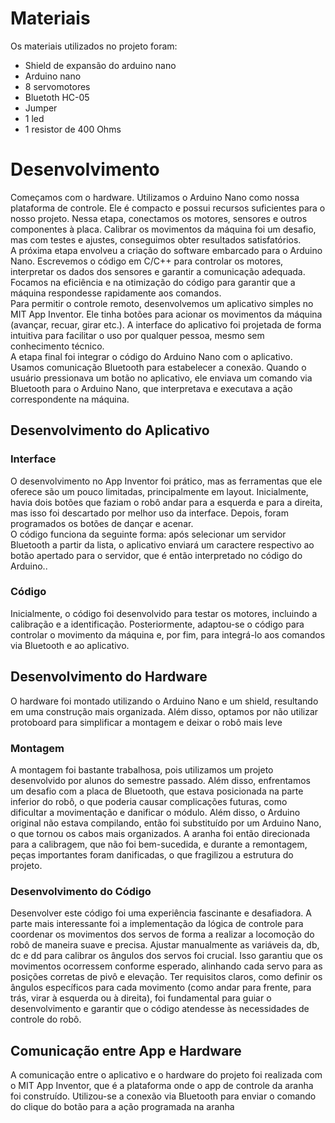 
# Materiais

Os materiais utilizados no projeto foram:
- Shield de expansão do arduino nano
- Arduino nano
- 8 servomotores
- Bluetoth HC-05
- Jumper
- 1 led
- 1 resistor de 400 Ohms
  
# Desenvolvimento

Começamos com o hardware. Utilizamos o Arduino Nano como nossa plataforma de controle. Ele é compacto e possui recursos suficientes para o nosso projeto.
Nessa etapa, conectamos os motores, sensores e outros componentes à placa. Calibrar os movimentos da máquina foi um desafio, mas com testes e ajustes, conseguimos obter resultados satisfatórios.<br/>
A próxima etapa envolveu a criação do software embarcado para o Arduino Nano. Escrevemos o código em C/C++ para controlar os motores, interpretar os dados dos sensores e garantir a comunicação adequada.
Focamos na eficiência e na otimização do código para garantir que a máquina respondesse rapidamente aos comandos.<br/>
Para permitir o controle remoto, desenvolvemos um aplicativo simples no MIT App Inventor. Ele tinha botões para acionar os movimentos da máquina (avançar, recuar, girar etc.).
A interface do aplicativo foi projetada de forma intuitiva para facilitar o uso por qualquer pessoa, mesmo sem conhecimento técnico.<br/>
A etapa final foi integrar o código do Arduino Nano com o aplicativo. Usamos comunicação Bluetooth para estabelecer a conexão.
Quando o usuário pressionava um botão no aplicativo, ele enviava um comando via Bluetooth para o Arduino Nano, que interpretava e executava a ação correspondente na máquina.

## Desenvolvimento do Aplicativo

### Interface

O desenvolvimento no App Inventor foi prático, mas as ferramentas que ele oferece são um pouco limitadas, principalmente em layout. Inicialmente, havia dois botões que faziam o robô andar para a esquerda e para a direita, mas isso foi descartado por melhor uso da interface. Depois, foram programados os botões de dançar e acenar.<br/>
O código funciona da seguinte forma: após selecionar um servidor Bluetooth a partir da lista, o aplicativo enviará um caractere respectivo ao botão apertado para o servidor, que é então interpretado no código do Arduino..

### Código
Inicialmente, o código foi desenvolvido para testar os motores, incluindo a calibração e a identificação. Posteriormente, adaptou-se o código para controlar o movimento da máquina e, por fim, para integrá-lo aos comandos via Bluetooth e ao aplicativo. 

## Desenvolvimento do Hardware
O hardware foi montado utilizando o Arduino Nano e um shield, resultando em uma construção mais organizada. Além disso, optamos por não utilizar protoboard para simplificar a montagem e deixar o robô mais leve

### Montagem

A montagem foi bastante trabalhosa, pois utilizamos um projeto desenvolvido por alunos do semestre passado. Além disso, enfrentamos um desafio com a placa de Bluetooth, que estava posicionada na parte inferior do robô, o que poderia causar complicações futuras, como dificultar a movimentação e danificar o módulo. Além disso, o Arduino original não estava compilando, então foi substituído por um Arduino Nano, o que tornou os cabos mais organizados. A aranha foi então direcionada para a calibragem, que não foi bem-sucedida, e durante a remontagem, peças importantes foram danificadas, o que fragilizou a estrutura do projeto.

### Desenvolvimento do Código

Desenvolver este código foi uma experiência fascinante e desafiadora. A parte mais interessante foi a implementação da lógica de controle para coordenar os movimentos dos servos de forma a realizar a locomoção do robô de maneira suave e precisa. Ajustar manualmente as variáveis da, db, dc e dd para calibrar os ângulos dos servos foi crucial. Isso garantiu que os movimentos ocorressem conforme esperado, alinhando cada servo para as posições corretas de pivô e elevação. Ter requisitos claros, como definir os ângulos específicos para cada movimento (como andar para frente, para trás, virar à esquerda ou à direita), foi fundamental para guiar o desenvolvimento e garantir que o código atendesse às necessidades de controle do robô.

## Comunicação entre App e Hardware
A comunicação entre o aplicativo e o hardware do projeto foi realizada com o MIT App Inventor, que é a plataforma onde o app de controle da aranha foi construído. Utilizou-se a conexão via Bluetooth para enviar o comando do clique do botão para a ação programada na aranha
